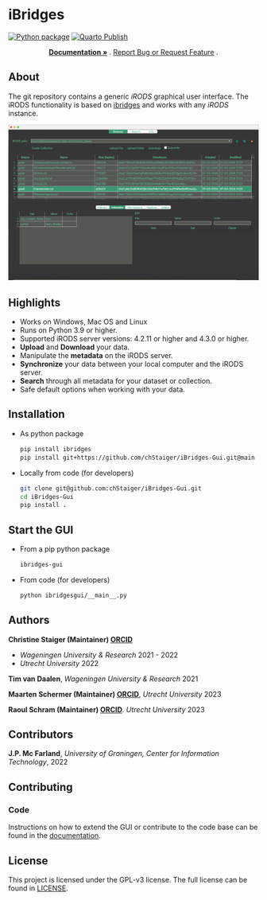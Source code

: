 # iBridges

[![Python package](https://github.com/chStaiger/iBridges-Gui/actions/workflows/linter.yml/badge.svg)](https://github.com/chStaiger/iBridges-Gui/actions/workflows/linter.yml)
[![Quarto Publish](https://github.com/chStaiger/iBridges-Gui/actions/workflows/publish.yml/badge.svg)](https://github.com/chStaiger/iBridges-Gui/actions/workflows/publish.yml)

<p align="center">
  <p align="center">
    <a href="https://chstaiger.github.io/iBridges-Gui/"><strong> Documentation »</strong></a> .
    <a href="https://github.com/chStaiger/iBridges-Gui/issues">Report Bug or Request Feature</a>
    .
  </p>
</p>

## About

The git repository contains a generic *iRODS* graphical user interface.  The iRODS functionality is based on [ibridges](https://github.com/UtrechtUniversity/iBridges) and works with any *iRODS* instance.  

![](docs/screenshots/metadata.png)
  
## Highlights

- Works on Windows, Mac OS and Linux
- Runs on Python 3.9 or higher.
- Supported iRODS server versions: 4.2.11 or higher and 4.3.0 or higher.
- **Upload** and **Download** your data.
- Manipulate the **metadata** on the iRODS server.
- **Synchronize** your data between your local computer and the iRODS server.
- **Search** through all metadata for your dataset or collection.
- Safe default options when working with your data.

## Installation
- As python package

  ```bash
  pip install ibridges
  pip install git+https://github.com/chStaiger/iBridges-Gui.git@main
  ```
- Locally from code (for developers)

  ```bash
  git clone git@github.com:chStaiger/iBridges-Gui.git
  cd iBridges-Gui
  pip install .
  ```
  
## Start the GUI
- From a pip python package

  ```bash
  ibridges-gui
  ```
- From code (for developers)

  ```bash
  python ibridgesgui/__main__.py
  ```
 
 

## Authors
**Christine Staiger (Maintainer) [ORCID](https://orcid.org/0000-0002-6754-7647)**

- *Wageningen University & Research* 2021 - 2022
- *Utrecht University* 2022

**Tim van Daalen**, *Wageningen University & Research* 2021

**Maarten Schermer (Maintainer) [ORCID](https://orcid.org/my-orcid?orcid=0000-0001-6770-3155)**, *Utrecht University* 2023

**Raoul Schram (Maintainer) [ORCID](https://orcid.org/my-orcid?orcid=0000-0001-6616-230X)**. 
*Utrecht University* 2023

## Contributors

**J.P. Mc Farland**,
*University of Groningen, Center for Information Technology*, 2022
    
## Contributing
### Code
Instructions on how to extend the GUI or contribute to the code base can be found in the [documentation](https://chstaiger.github.io/iBridges-Gui/).

## License
This project is licensed under the GPL-v3 license.
The full license can be found in [LICENSE](LICENSE).
